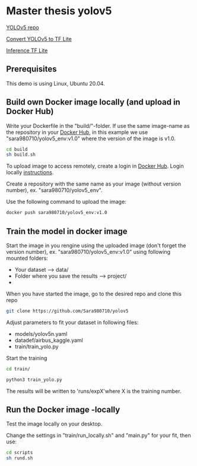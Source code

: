# Master thesis yolov5

[YOLOv5 repo](https://github.com/ultralytics/yolov5)

[Convert YOLOv5 to TF Lite](https://www.codeproject.com/Articles/5293077/Converting-YOLOv5-PyTorch-Model-Weights-to-TensorF)

[Inference TF Lite](https://www.tensorflow.org/lite/guide/inference)

## Prerequisites
This demo is using Linux, Ubuntu 20.04.

## Build own Docker image locally (and upload in Docker Hub)
Write your Dockerfile in the "build/"-folder. If use the same image-name as the repository in your [Docker Hub](https://hub.docker.com/), in this example we use "sara980710/yolov5_env:v1.0" where the version of the image is v1.0. 
````bash
cd build
sh build.sh
````
To upload image to access remotely, create a login in [Docker Hub](https://hub.docker.com/). 
Login locally [instructions](https://docs.docker.com/engine/reference/commandline/login/).

Create a repository with the same name as your image (without version number), ex. "sara980710/yolov5_env". 

Use the following command to upload the image:
````bash
docker push sara980710/yolov5_env:v1.0
````

## Train the model in docker image
Start the image in you rengine using the uploaded image (don't forget the version number), ex. "sara980710/yolov5_env:v1.0" using following mounted folders:
* Your dataset --> data/
* Folder where you save the results --> project/
* 
When you have started the image, go to the desired repo and clone this repo
````bash
git clone https://github.com/Sara980710/yolov5
````
Adjust parameters to fit your dataset in following files:
* models/yolov5n.yaml
* datadef/airbus_kaggle.yaml
* train/train_yolo.py

Start the training
````bash
cd train/
````
````bash
python3 train_yolo.py
````
The results will be written to 'runs/expX'where X is the training number. 

## Run the Docker image -locally
Test the image locally on your desktop. 

Change the settings in "train/run_locally.sh" and "main.py" for your fit, then use:

````bash
cd scripts
sh rund.sh
````

